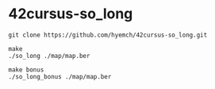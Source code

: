 # 42cursus-so_long

```
git clone https://github.com/hyemch/42cursus-so_long.git
```
```
make
./so_long ./map/map.ber
```
```
make bonus
./so_long_bonus ./map/map.ber
```
